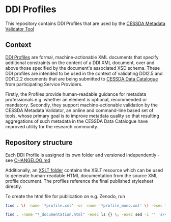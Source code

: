 # DDI Profiles

This repository contains DDI Profiles that are used by the
[CESSDA Metadata Validator Tool](https://github.com/cessda/cessda.cmv.server)

## Context

[DDI Profiles](https://ddialliance.org/resources/ddi-profiles) are formal,
machine-actionable XML documents that specify additional constraints on the content of a DDI XML document,
over and above those specified by the document's associated XSD schema.
These DDI profiles are intended to be used in the context
of validating DDI2.5 and DDI1.2.2 documents that are being submitted to
[CESSDA Data Catalogue](https://datacatalogue.cessda.eu/) from participating Service Providers.

Firstly, the Profiles provide human-readable guidance for metadata professionals e.g. whether an element is optional, recommended
or mandatory.  Secondly, they support machine-actionable validation by the CESSDA Metadata Validator, an online and command-line
based set of tools, whose primary goal is to improve metadata quality so that resulting aggregations of such metadata in the CESSDA
Data Catalogue have improved utility for the research community.

## Repository structure

Each DDI Profile is assigned its own folder and versioned independently - see
[CHANGELOG.md](CHANGELOG.md)

Additionally, an [XSLT folder](XSLT/)
contains the XSLT resource which can be used to generate human-readable HTML documentation from the source XML profile document.
The profiles reference the final published stylesheet directly.

To create the html file for publication on e.g. Zenodo, run

```sh
find . \( -name '*profile.xml' -or -name '*profile_mono.xml' \) -exec ls {} \; -exec docker run --rm -i -u $(id -u) -v "$(pwd)":/src klakegg/saxon xslt -s:{} -xsl:XSLT/stylesheet.xsl -o:{}_documentation.html \;

find . -name "*_documentation.html" -exec ls {} \; -exec sed -i '' 's/<div class=\"col-10 text-end\"><a href=\"https:\/\/www.cessda.eu\/Privacy-policy\">Privacy Policy<\/a><a href=\"https:\/\/www.cessda.eu\/Acceptable-Use-Policy\">Acceptable Use Policy<\/a><a href=\"https:\/\/www.cessda.eu\/Tools-Services\">CESSDA Tools &amp; Services<\/a><\/div>/<div class=\"col-10 text-end\"><\/div>/g' {} \;
```
